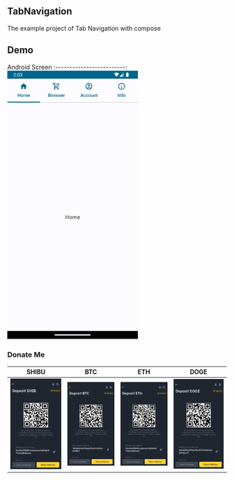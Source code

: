 ## TabNavigation
The example project of Tab Navigation with compose

## Demo
   Android Screen 
:-------------------------: 
<img src="src/1.png" width="300px"> 

### Donate Me
| SHIBU | BTC | ETH | DOGE |
| :----------: | :-----------: | :-----------: | :-----------: |
| <img src="https://github.com/saitawngpha/saitawngpha/raw/main/donate/shib.JPG" width="250px"/> | <img src="https://github.com/saitawngpha/saitawngpha/raw/main/donate/btc.JPG" width="250px"/> | <img src="https://github.com/saitawngpha/saitawngpha/raw/main/donate/eth.JPG" width="250px"/> | <img src="https://github.com/saitawngpha/saitawngpha/raw/main/donate/doge.JPG" width="250px"/> |
